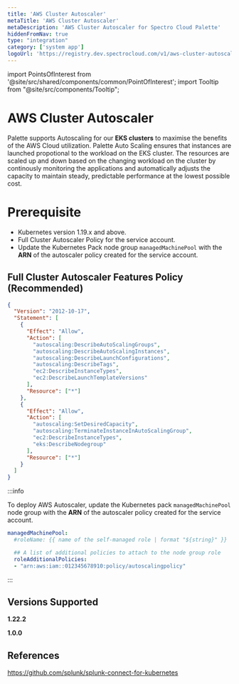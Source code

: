 ```yaml
---
title: 'AWS Cluster Autoscaler'
metaTitle: 'AWS Cluster Autoscaler'
metaDescription: 'AWS Cluster Autoscaler for Spectro Cloud Palette'
hiddenFromNav: true
type: "integration"
category: ['system app']
logoUrl: 'https://registry.dev.spectrocloud.com/v1/aws-cluster-autoscaler/blobs/sha256:f86813591b3b63b3afcf0a604a7c8c715660448585e89174908f3c6a421ad8d8?type=image/png'
---
```





import PointsOfInterest from '@site/src/shared/components/common/PointOfInterest';
import Tooltip from "@site/src/components/Tooltip";

# AWS Cluster Autoscaler

Palette supports Autoscaling for our **EKS clusters** to maximise the benefits of the AWS Cloud utilization. Palette Auto Scaling ensures that instances are launched propotional to the workload on the EKS cluster. The resources are scaled up and down based on the changing workload on the cluster by continously monitoring the applications and automatically adjusts the capacity to maintain steady, predictable performance at the lowest possible cost.


# Prerequisite

* Kubernetes version 1.19.x and above.
* Full Cluster Autoscaler Policy for the service account.
* Update the Kubernetes Pack node group `managedMachinePool` with the **ARN** of the autoscaler policy created for the service account.


## Full Cluster Autoscaler Features Policy (Recommended)

```json
{
  "Version": "2012-10-17",
  "Statement": [
    {
      "Effect": "Allow",
      "Action": [
        "autoscaling:DescribeAutoScalingGroups",
        "autoscaling:DescribeAutoScalingInstances",
        "autoscaling:DescribeLaunchConfigurations",
        "autoscaling:DescribeTags",
        "ec2:DescribeInstanceTypes",
        "ec2:DescribeLaunchTemplateVersions"
      ],
      "Resource": ["*"]
    },
    {
      "Effect": "Allow",
      "Action": [
        "autoscaling:SetDesiredCapacity",
        "autoscaling:TerminateInstanceInAutoScalingGroup",
        "ec2:DescribeInstanceTypes",
        "eks:DescribeNodegroup"
      ],
      "Resource": ["*"]
    }
  ]
}
```
:::info

To deploy AWS Autoscaler, update the Kubernetes pack `managedMachinePool` node group with the **ARN** of the autoscaler policy created for the service account.

```yaml
managedMachinePool:
  #roleName: {{ name of the self-managed role | format "${string}" }}

  ## A list of additional policies to attach to the node group role
  roleAdditionalPolicies:
  - "arn:aws:iam::012345678910:policy/autoscalingpolicy"
```
:::


## Versions Supported

<Tabs>

<TabItem value="1.22.x" label="1.22.x">

**1.22.2**

</TabItem>

<TabItem value="1.0.x" label="1.0.x">

**1.0.0**

</TabItem>
</Tabs>

## References

https://github.com/splunk/splunk-connect-for-kubernetes
